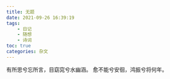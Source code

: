 ```yaml
---
title: 无题
date: 2021-09-26 16:39:19
tags:
    - 日记
    - 随想
    - 诗词
toc: true
categories: 杂文
---
```


有所思兮忘所言，目窈窕兮水幽涵。
愈不能兮安徊，鸿振兮将何年。